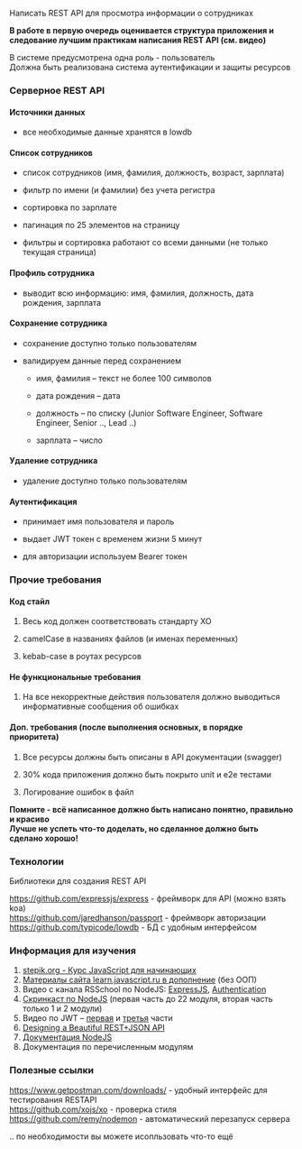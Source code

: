 Написать REST API для просмотра информации о сотрудниках

**В работе в первую очередь оценивается структура приложения и следование лучшим практикам написания REST API (см. видео)**

В системе предусмотрена одна роль - пользователь  
Должна быть реализована система аутентификации и защиты ресурсов

### Серверное REST API

#### Источники данных

- все необходимые данные хранятся в lowdb

#### Список сотрудников

- список сотрудников (имя, фамилия, должность, возраст, зарплата)

- фильтр по имени (и фамилии) без учета регистра

- сортировка по зарплате

- пагинация по 25 элементов на страницу

- фильтры и сортировка работают со всеми данными (не только текущая страница)

#### Профиль сотрудника

- выводит всю информацию: имя, фамилия, должность, дата рождения, зарплата

#### Сохранение сотрудника

- сохранение доступно только пользователям

- валидируем данные перед сохранением

    - имя, фамилия – текст не более 100 символов
    
    - дата рождения – дата

    - должность – по списку (Junior Software Engineer, Software Engineer, Senior .., Lead ..)
    
    - зарплата – число

#### Удаление сотрудника

- удаление доступно только пользователям

#### Аутентификация

- принимает имя пользователя и пароль

- выдает JWT токен с временем жизни 5 минут

- для авторизации используем Bearer токен

### Прочие требования

#### Код стайл

1. Весь код должен соответствовать стандарту XO

2. camelCase в названиях файлов (и именах переменных)

3. kebab-case в роутах ресурсов

#### Не функциональные требования

1. На все некорректные действия пользователя должно выводиться информативные сообщения об ошибках

#### Доп. требования (после выполнения основных, в порядке приоритета)

1. Все ресурсы должны быть описаны в API документации (swagger)

2. 30% кода приложения должно быть покрыто unit и e2e тестами

3. Логирование ошибок в файл

**Помните - всё написанное должно быть написано понятно, правильно и красиво  
Лучше не успеть что-то доделать, но сделанное должно быть сделано хорошо!**

### Технологии

Библиотеки для создания REST API

https://github.com/expressjs/express - фреймворк для API (можно взять koa)  
https://github.com/jaredhanson/passport - фреймворк авторизации  
https://github.com/typicode/lowdb - БД с удобным интерфейсом  

### Информация для изучения

1. [stepik.org - Курс JavaScript для начинающих](https://stepik.org/course/2223)
2. [Материалы сайта learn.javascript.ru в дополнение](http://learn.javascript.ru) (без ООП)
3. Видео с канала RSSchool по NodeJS: [ExpressJS](https://www.youtube.com/watch?v=C8fSG6a9Sjc), [Authentication](https://www.youtube.com/watch?v=K0K4bCQAfUM)
4. [Скринкаст по NodeJS](http://learn.javascript.ru/screencast/nodejs) (первая часть до 22 модуля, вторая часть только 1 и 2 модули)
5. Видео по JWT – [первая](https://www.youtube.com/watch?v=vQldMjSJ6-w) и [третья](https://www.youtube.com/watch?v=_BSag4ABBMY) части
6. [Designing a Beautiful REST+JSON API](https://www.youtube.com/watch?v=5WXYw4J4QOU)
7. [Документация NodeJS](https://nodejs.org/dist/latest-v11.x/docs/api/)
8. Документация по перечисленным модулям

### Полезные ссылки

https://www.getpostman.com/downloads/ - удобный интерфейс для тестирования RESTAPI  
https://github.com/xojs/xo - проверка стиля  
https://github.com/remy/nodemon - автоматический перезапуск сервера
 
.. по необходимости вы можете исопльзовать что-то ещё

